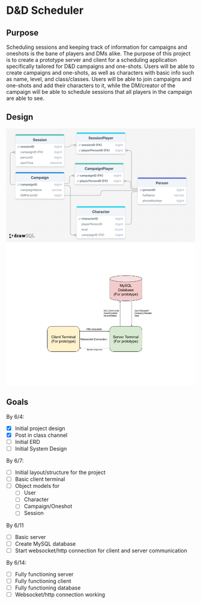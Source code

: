 # D&D Scheduler

## Purpose

Scheduling sessions and keeping track of information for campaigns and oneshots is the bane of players and DMs alike. The purpose of this project is to create a prototype server and client for a scheduling application specifically tailored for D&D campaigns and one-shots. Users will be able to create campaigns and one-shots, as well as characters with basic info such as name, level, and class/classes. Users will be able to join campaigns and one-shots and add their characters to it, while the DM/creator of the campaign will be able to schedule sessions that all players in the campaign are able to see.

## Design
![ERD Document](drawSQL-image-export-2025-05-09.png)
![Systems Document](D&DSchedulerDesign.jpg)

## Goals

By 6/4:
- [x] Initial project design
- [x] Post in class channel
- [ ] Initial ERD
- [ ] Initial System Design

By 6/7:
- [ ] Initial layout/structure for the project
- [ ] Basic client terminal
- [ ] Object models for
  - [ ] User
  - [ ] Character
  - [ ] Campaign/Oneshot
  - [ ] Session

By 6/11
- [ ] Basic server
- [ ] Create MySQL database
- [ ] Start websocket/http connection for client and server communication

By 6/14:
- [ ] Fully functioning server
- [ ] Fully functioning client
- [ ] Fully functioning database
- [ ] Websocket/http connection working
